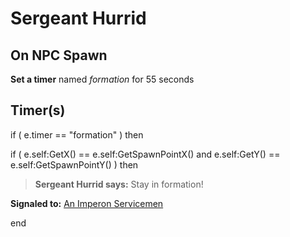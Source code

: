 # Sergeant Hurrid
## On NPC Spawn

**Set a timer** named *formation* for 55 seconds
## Timer(s)

if ( e.timer == "formation" ) then


if ( e.self:GetX() == e.self:GetSpawnPointX() and e.self:GetY() == e.self:GetSpawnPointY() ) then



>**Sergeant Hurrid says:** Stay in formation!



**Signaled to:**  [An Imperon Servicemen](/npc/211029)

end
